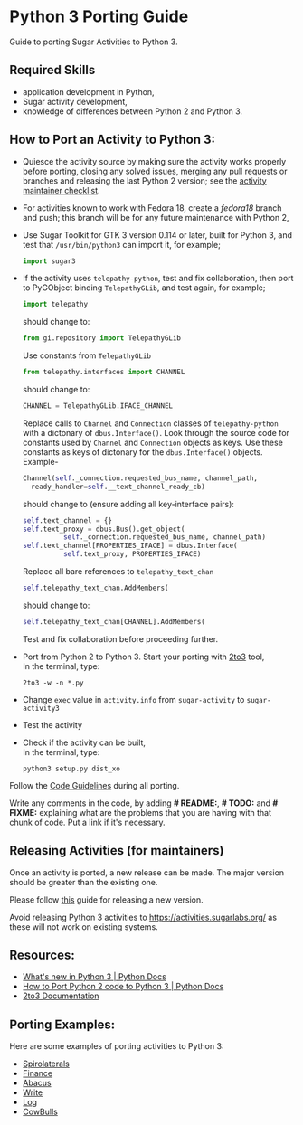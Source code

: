 # Python 3 Porting Guide

Guide to porting Sugar Activities to Python 3.

## Required Skills

* application development in Python,
* Sugar activity development,
* knowledge of differences between Python 2 and Python 3.

## How to Port an Activity to Python 3:

* Quiesce the activity source by making sure the activity works properly before porting, closing any solved issues, merging any pull requests or branches and releasing the last Python 2 version; see the [activity maintainer checklist](contributing.md#checklist---maintainer).

* For activities known to work with Fedora 18, create a _fedora18_ branch and push; this branch will be for any future maintenance with Python 2,

* Use Sugar Toolkit for GTK 3 version 0.114 or later, built for Python 3, and test that `/usr/bin/python3` can import it, for example;
  ```python
  import sugar3
  ```

* If the activity uses `telepathy-python`, test and fix collaboration, then port to PyGObject binding `TelepathyGLib`, and test again, for example;
  ```python
  import telepathy
  ```
  should change to:
  ```python
  from gi.repository import TelepathyGLib
  ```
  Use constants from `TelepathyGLib`
  ```python
  from telepathy.interfaces import CHANNEL
  ```
  should change to:
  ```python
  CHANNEL = TelepathyGLib.IFACE_CHANNEL
  ```
  Replace calls to `Channel` and `Connection` classes of `telepathy-python` with a dictonary
  of `dbus.Interface()`. Look through the source code for constants used by `Channel` and `Connection` objects as keys. Use these constants as keys of dictonary for the `dbus.Interface()` objects.
  Example-
  ```python
  Channel(self._connection.requested_bus_name, channel_path,
    ready_handler=self.__text_channel_ready_cb)
  ```
  should change to (ensure adding all key-interface pairs):
  ```python
  self.text_channel = {}
  self.text_proxy = dbus.Bus().get_object(
            self._connection.requested_bus_name, channel_path)
  self.text_channel[PROPERTIES_IFACE] = dbus.Interface(
            self.text_proxy, PROPERTIES_IFACE)
  ```
  Replace all bare references to `telepathy_text_chan`
  ```python
  self.telepathy_text_chan.AddMembers(
  ```
  should change to:
  ```python
  self.telepathy_text_chan[CHANNEL].AddMembers(
  ```
  Test and fix collaboration before proceeding further.

* Port from Python 2 to Python 3.
  Start your porting with [2to3](https://docs.python.org/3.0/library/2to3.html) tool,<br>
  In the terminal, type:
  ```shell
  2to3 -w -n *.py
  ```
* Change `exec` value in `activity.info` from `sugar-activity` to `sugar-activity3`
* Test the activity
* Check if the activity can be built,<br>
  In the terminal, type:
  ```shell
  python3 setup.py dist_xo
  ```

Follow the [Code Guidelines](https://github.com/sugarlabs/sugar-docs/blob/master/src/contributing.md) during all porting.

Write any comments in the code, by adding **\# README:**, **\# TODO:** and **\# FIXME:** explaining what are the problems that you are having with that chunk of code. Put a link if it's necessary.

## Releasing Activities (for maintainers)

Once an activity is ported, a new release can be made. The major version
should be greater than the existing one.

Please follow
[this](contributing.md#checklist---maintainer)
guide for releasing a new version.

Avoid releasing Python 3 activities to https://activities.sugarlabs.org/ as these will not work on existing systems.

## Resources:
 - [What's new in Python 3 | Python Docs](https://docs.python.org/3.0/whatsnew/3.0.html)
 - [How to Port Python 2 code to Python 3 | Python Docs](https://docs.python.org/3/howto/pyporting.html)
 - [2to3 Documentation](https://docs.python.org/3.0/library/2to3.html)

## Porting Examples:
Here are some examples of porting activities to Python 3:
 - [Spirolaterals](https://github.com/sugarlabs/spirolaterals/pull/12/commits/d5e95a86e987e54e1dd41255c00079f21963ab92)
 - [Finance](https://github.com/sugarlabs/finance-activity/pull/16/commits/e36bdf4f5f6873e3c2f645aa218784bca90a463f)
 - [Abacus](https://github.com/sugarlabs/activity-abacus/pull/15/commits/60b264147ff401f0976cce3c24326c4f63f3621b)
 - [Write](https://github.com/sugarlabs/write-activity/pull/24/commits/4fc05b3b78a40d5631d1a7b7bda04b1d82920dd8)
 - [Log](https://github.com/sugarlabs/log-activity/pull/9/commits/c39db017968fea18ec4bf6c24c4e359ab95b49fa)
 - [CowBulls](https://github.com/sugarlabs/CowBulls-activity/commit/02a2727f8a11784dad9b711b0684ff2f2b261363)
